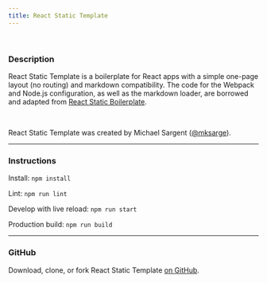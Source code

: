 ```yaml
---
title: React Static Template
---
```


<br>

### Description

React Static Template is a boilerplate for React apps with a simple one-page layout (no routing)
and markdown compatibility. The code for the Webpack and Node.js configuration, as well
as the markdown loader, are borrowed and adapted from [React Static Boilerplate][rsb].

<br>

React Static Template was created by Michael Sargent ([@mksarge](https://github.com/mksarge)).

<hr>

### Instructions

Install: `npm install`

Lint: `npm run lint`

Develop with live reload: `npm run start`

Production build: `npm run build`

<hr>

### GitHub

Download, clone, or fork React Static Template [on GitHub][rst].

[rsb]: <https://github.com/kriasoft/react-static-boilerplate>
[rst]: <https://github.com/mksarge/react-static-template>
